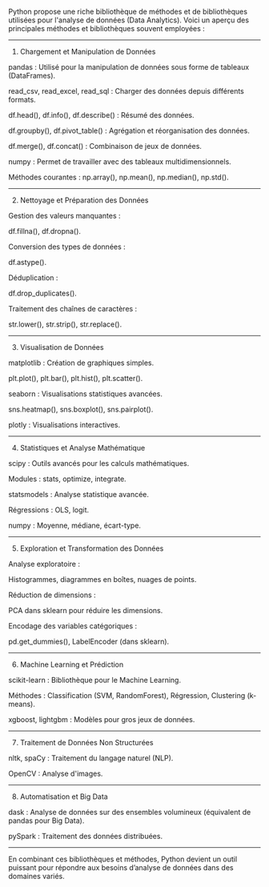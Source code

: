 Python propose une riche bibliothèque de méthodes et de bibliothèques utilisées pour l'analyse de données (Data Analytics). Voici un aperçu des principales méthodes et bibliothèques souvent employées :


---

1. Chargement et Manipulation de Données

pandas : Utilisé pour la manipulation de données sous forme de tableaux (DataFrames).

read_csv, read_excel, read_sql : Charger des données depuis différents formats.

df.head(), df.info(), df.describe() : Résumé des données.

df.groupby(), df.pivot_table() : Agrégation et réorganisation des données.

df.merge(), df.concat() : Combinaison de jeux de données.


numpy : Permet de travailler avec des tableaux multidimensionnels.

Méthodes courantes : np.array(), np.mean(), np.median(), np.std().




---

2. Nettoyage et Préparation des Données

Gestion des valeurs manquantes :

df.fillna(), df.dropna().


Conversion des types de données :

df.astype().


Déduplication :

df.drop_duplicates().


Traitement des chaînes de caractères :

str.lower(), str.strip(), str.replace().




---

3. Visualisation de Données

matplotlib : Création de graphiques simples.

plt.plot(), plt.bar(), plt.hist(), plt.scatter().


seaborn : Visualisations statistiques avancées.

sns.heatmap(), sns.boxplot(), sns.pairplot().


plotly : Visualisations interactives.



---

4. Statistiques et Analyse Mathématique

scipy : Outils avancés pour les calculs mathématiques.

Modules : stats, optimize, integrate.


statsmodels : Analyse statistique avancée.

Régressions : OLS, logit.


numpy : Moyenne, médiane, écart-type.



---

5. Exploration et Transformation des Données

Analyse exploratoire :

Histogrammes, diagrammes en boîtes, nuages de points.


Réduction de dimensions :

PCA dans sklearn pour réduire les dimensions.


Encodage des variables catégoriques :

pd.get_dummies(), LabelEncoder (dans sklearn).




---

6. Machine Learning et Prédiction

scikit-learn : Bibliothèque pour le Machine Learning.

Méthodes : Classification (SVM, RandomForest), Régression, Clustering (k-means).


xgboost, lightgbm : Modèles pour gros jeux de données.



---

7. Traitement de Données Non Structurées

nltk, spaCy : Traitement du langage naturel (NLP).

OpenCV : Analyse d'images.



---

8. Automatisation et Big Data

dask : Analyse de données sur des ensembles volumineux (équivalent de pandas pour Big Data).

pySpark : Traitement des données distribuées.



---

En combinant ces bibliothèques et méthodes, Python devient un outil puissant pour répondre aux besoins d’analyse de données dans des domaines variés.

